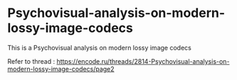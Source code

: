 # Psychovisual-analysis-on-modern-lossy-image-codecs
This is a  Psychovisual analysis on modern lossy image codecs

Refer to thread : https://encode.ru/threads/2814-Psychovisual-analysis-on-modern-lossy-image-codecs/page2
